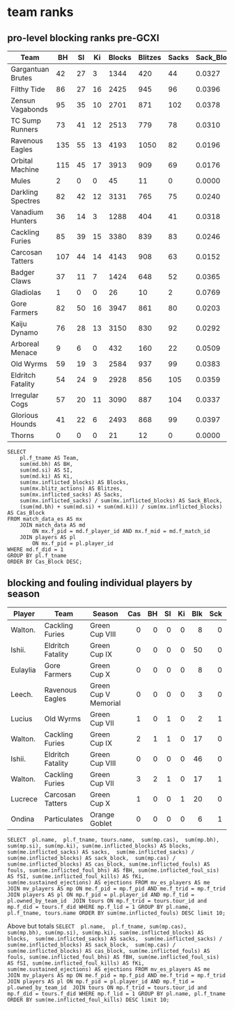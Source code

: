 # team ranks

## pro-level blocking ranks pre-GCXI

| Team              | BH   | SI   | Ki   | Blocks | Blitzes | Sacks | Sack_Block | Cas_Block |
|-------------------|------|------|------|--------|---------|-------|------------|-----------|
| Gargantuan Brutes |   42 |   27 |    3 |   1344 |     420 |    44 |     0.0327 |    0.0536 |
| Filthy Tide       |   86 |   27 |   16 |   2425 |     945 |    96 |     0.0396 |    0.0532 |
| Zensun Vagabonds  |   95 |   35 |   10 |   2701 |     871 |   102 |     0.0378 |    0.0518 |
| TC Sump Runners   |   73 |   41 |   12 |   2513 |     779 |    78 |     0.0310 |    0.0501 |
| Ravenous Eagles   |  135 |   55 |   13 |   4193 |    1050 |    82 |     0.0196 |    0.0484 |
| Orbital Machine   |  115 |   45 |   17 |   3913 |     909 |    69 |     0.0176 |    0.0452 |
| Mules             |    2 |    0 |    0 |     45 |      11 |     0 |     0.0000 |    0.0444 |
| Darkling Spectres |   82 |   42 |   12 |   3131 |     765 |    75 |     0.0240 |    0.0434 |
| Vanadium Hunters  |   36 |   14 |    3 |   1288 |     404 |    41 |     0.0318 |    0.0411 |
| Cackling Furies   |   85 |   39 |   15 |   3380 |     839 |    83 |     0.0246 |    0.0411 |
| Carcosan Tatters  |  107 |   44 |   14 |   4143 |     908 |    63 |     0.0152 |    0.0398 |
| Badger Claws      |   37 |   11 |    7 |   1424 |     648 |    52 |     0.0365 |    0.0386 |
| Gladiolas         |    1 |    0 |    0 |     26 |      10 |     2 |     0.0769 |    0.0385 |
| Gore Farmers      |   82 |   50 |   16 |   3947 |     861 |    80 |     0.0203 |    0.0375 |
| Kaiju Dynamo      |   76 |   28 |   13 |   3150 |     830 |    92 |     0.0292 |    0.0371 |
| Arboreal Menace   |    9 |    6 |    0 |    432 |     160 |    22 |     0.0509 |    0.0347 |
| Old Wyrms         |   59 |   19 |    3 |   2584 |     937 |    99 |     0.0383 |    0.0313 |
| Eldritch Fatality |   54 |   24 |    9 |   2928 |     856 |   105 |     0.0359 |    0.0297 |
| Irregular Cogs    |   57 |   20 |   11 |   3090 |     887 |   104 |     0.0337 |    0.0285 |
| Glorious Hounds   |   41 |   22 |    6 |   2493 |     868 |    99 |     0.0397 |    0.0277 |
| Thorns            |    0 |    0 |    0 |     21 |      12 |     0 |     0.0000 |    0.0000 |


```
SELECT 
	pl.f_tname AS Team, 
	sum(md.bh) AS BH,
	sum(md.si) AS SI,
	sum(md.ki) AS Ki,
	sum(mx.inflicted_blocks) AS Blocks, 
	sum(mx.blitz_actions) AS Blitzes, 
	sum(mx.inflicted_sacks) AS Sacks, 
	sum(mx.inflicted_sacks) / sum(mx.inflicted_blocks) AS Sack_Block, 
	(sum(md.bh) + sum(md.si) + sum(md.ki)) / sum(mx.inflicted_blocks) AS Cas_Block
FROM match_data_es AS mx 
	JOIN match_data AS md 
		ON mx.f_pid = md.f_player_id AND mx.f_mid = md.f_match_id 
	JOIN players AS pl 
		ON mx.f_pid = pl.player_id 
WHERE md.f_did = 1
GROUP BY pl.f_tname 
ORDER BY Cas_Block DESC;
```

## blocking and fouling individual players by season

| Player | Team | Season | Cas | BH | SI | Ki | Blk | Sck | SckBlkRate | CasBlkRate | Fouls | fBH | fSI | fKi | Ejections |
|---|---|---|---:|---:|---:|---:|---:|---:|---:|---:|---:|---:|---:|---:|---:|
| Walton.  | Cackling Furies   | Green Cup VIII       |           0 |          0 |          0 |          0 |      8 |     0 |     0.0000 |    0.0000 |    23 |    2 |    0 |    0 |         6 |
| Ishii.   | Eldritch Fatality | Green Cup IX         |           0 |          0 |          0 |          0 |     50 |     0 |     0.0000 |    0.0000 |    22 |    0 |    0 |    0 |         1 |
| Eulaylia | Gore Farmers      | Green Cup X          |           0 |          0 |          0 |          0 |      8 |     0 |     0.0000 |    0.0000 |    22 |    0 |    0 |    0 |         3 |
| Leech.   | Ravenous Eagles   | Green Cup V Memorial |           0 |          0 |          0 |          0 |      3 |     0 |     0.0000 |    0.0000 |    21 |    1 |    0 |    0 |         4 |
| Lucius   | Old Wyrms         | Green Cup VII        |           1 |          0 |          1 |          0 |      2 |     1 |     0.5000 |    0.5000 |    19 |    0 |    0 |    0 |         2 |
| Walton.  | Cackling Furies   | Green Cup IX         |           2 |          1 |          1 |          0 |     17 |     0 |     0.0000 |    0.1176 |    17 |    1 |    1 |    2 |         2 |
| Ishii.   | Eldritch Fatality | Green Cup VIII       |           0 |          0 |          0 |          0 |     46 |     0 |     0.0000 |    0.0000 |    14 |    0 |    0 |    0 |         1 |
| Walton.  | Cackling Furies   | Green Cup VII        |           3 |          2 |          1 |          0 |     17 |     1 |     0.0588 |    0.1765 |    13 |    0 |    0 |    1 |         6 |
| Lucrece  | Carcosan Tatters  | Green Cup X          |           1 |          0 |          0 |          1 |     20 |     0 |     0.0000 |    0.0500 |    11 |    0 |    0 |    0 |         3 |
| Ondina   | Particulates      | Orange Goblet        |           0 |          0 |          0 |          0 |      6 |     1 |     0.1667 |    0.0000 |    11 |    0 |    0 |    0 |         0 |

`
SELECT  pl.name,  pl.f_tname, tours.name,  sum(mp.cas),  sum(mp.bh), sum(mp.si), sum(mp.ki), sum(me.inflicted_blocks) AS blocks,  sum(me.inflicted_sacks) AS sacks,  sum(me.inflicted_sacks) / sum(me.inflicted_blocks) AS sack_block,  sum(mp.cas) / sum(me.inflicted_blocks) AS cas_block, sum(me.inflicted_fouls) AS fouls, sum(me.inflicted_foul_bhs) AS fBH, sum(me.inflicted_foul_sis) AS fSI, sum(me.inflicted_foul_kills) AS fKi, sum(me.sustained_ejections) AS ejections FROM mv_es_players AS me  JOIN mv_players AS mp ON me.f_pid = mp.f_pid AND me.f_trid = mp.f_trid  JOIN players AS pl ON mp.f_pid = pl.player_id AND mp.f_tid = pl.owned_by_team_id  JOIN tours ON mp.f_trid = tours.tour_id and mp.f_did = tours.f_did WHERE mp.f_lid = 1 GROUP BY pl.name, pl.f_tname, tours.name ORDER BY sum(me.inflicted_fouls) DESC limit 10;
`

Above but totals
`
SELECT  pl.name,  pl.f_tname, sum(mp.cas),  sum(mp.bh), sum(mp.si), sum(mp.ki), sum(me.inflicted_blocks) AS blocks,  sum(me.inflicted_sacks) AS sacks,  sum(me.inflicted_sacks) / sum(me.inflicted_blocks) AS sack_block,  sum(mp.cas) / sum(me.inflicted_blocks) AS cas_block, sum(me.inflicted_fouls) AS fouls, sum(me.inflicted_foul_bhs) AS fBH, sum(me.inflicted_foul_sis) AS fSI, sum(me.inflicted_foul_kills) AS fKi, sum(me.sustained_ejections) AS ejections FROM mv_es_players AS me  JOIN mv_players AS mp ON me.f_pid = mp.f_pid AND me.f_trid = mp.f_trid  JOIN players AS pl ON mp.f_pid = pl.player_id AND mp.f_tid = pl.owned_by_team_id  JOIN tours ON mp.f_trid = tours.tour_id and mp.f_did = tours.f_did WHERE mp.f_lid = 1 GROUP BY pl.name, pl.f_tname ORDER BY sum(me.inflicted_foul_kills) DESC limit 10;
`